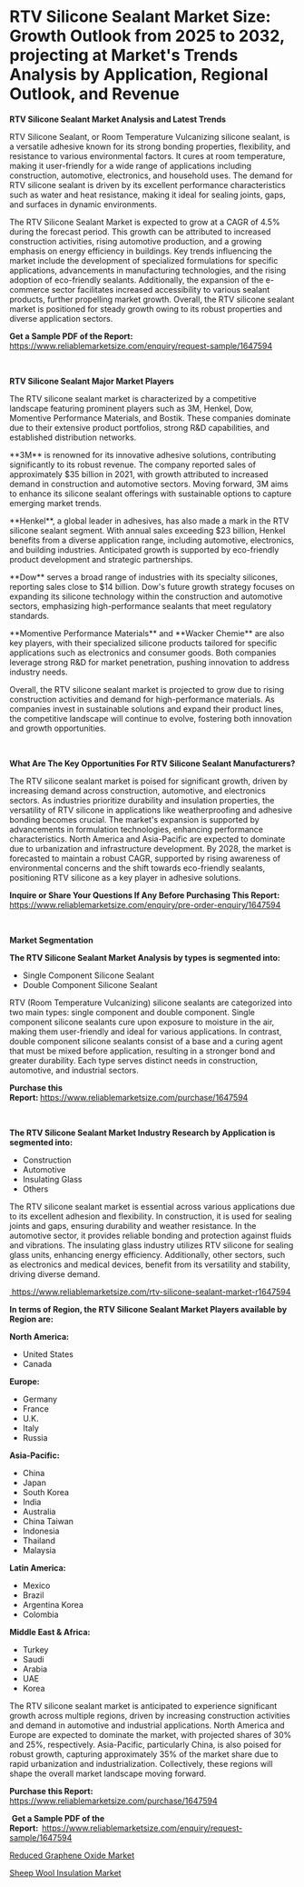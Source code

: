 <p><h1>RTV Silicone Sealant Market Size: Growth Outlook from 2025 to 2032, projecting at Market's Trends Analysis by Application, Regional Outlook, and Revenue</h1></p><p><strong>RTV Silicone Sealant Market Analysis and Latest Trends</strong></p>
<p><p>RTV Silicone Sealant, or Room Temperature Vulcanizing silicone sealant, is a versatile adhesive known for its strong bonding properties, flexibility, and resistance to various environmental factors. It cures at room temperature, making it user-friendly for a wide range of applications including construction, automotive, electronics, and household uses. The demand for RTV silicone sealant is driven by its excellent performance characteristics such as water and heat resistance, making it ideal for sealing joints, gaps, and surfaces in dynamic environments.</p><p>The RTV Silicone Sealant Market is expected to grow at a CAGR of 4.5% during the forecast period. This growth can be attributed to increased construction activities, rising automotive production, and a growing emphasis on energy efficiency in buildings. Key trends influencing the market include the development of specialized formulations for specific applications, advancements in manufacturing technologies, and the rising adoption of eco-friendly sealants. Additionally, the expansion of the e-commerce sector facilitates increased accessibility to various sealant products, further propelling market growth. Overall, the RTV silicone sealant market is positioned for steady growth owing to its robust properties and diverse application sectors.</p></p>
<p><strong>Get a Sample PDF of the Report:&nbsp;</strong> <a href="https://www.reliablemarketsize.com/enquiry/request-sample/1647594?utm_campaign=1932&utm_medium=2&utm_source=Github&utm_content=ia&utm_term=02042025&utm_id=rtv-silicone-sealant">https://www.reliablemarketsize.com/enquiry/request-sample/1647594</a></p>
<p>&nbsp;</p>
<p><strong>RTV Silicone Sealant Major Market Players</strong></p>
<p><p>The RTV silicone sealant market is characterized by a competitive landscape featuring prominent players such as 3M, Henkel, Dow, Momentive Performance Materials, and Bostik. These companies dominate due to their extensive product portfolios, strong R&D capabilities, and established distribution networks.</p><p>**3M** is renowned for its innovative adhesive solutions, contributing significantly to its robust revenue. The company reported sales of approximately $35 billion in 2021, with growth attributed to increased demand in construction and automotive sectors. Moving forward, 3M aims to enhance its silicone sealant offerings with sustainable options to capture emerging market trends.</p><p>**Henkel**, a global leader in adhesives, has also made a mark in the RTV silicone sealant segment. With annual sales exceeding $23 billion, Henkel benefits from a diverse application range, including automotive, electronics, and building industries. Anticipated growth is supported by eco-friendly product development and strategic partnerships.</p><p>**Dow** serves a broad range of industries with its specialty silicones, reporting sales close to $14 billion. Dow's future growth strategy focuses on expanding its silicone technology within the construction and automotive sectors, emphasizing high-performance sealants that meet regulatory standards.</p><p>**Momentive Performance Materials** and **Wacker Chemie** are also key players, with their specialized silicone products tailored for specific applications such as electronics and consumer goods. Both companies leverage strong R&D for market penetration, pushing innovation to address industry needs.</p><p>Overall, the RTV silicone sealant market is projected to grow due to rising construction activities and demand for high-performance materials. As companies invest in sustainable solutions and expand their product lines, the competitive landscape will continue to evolve, fostering both innovation and growth opportunities.</p></p>
<p>&nbsp;</p>
<p><strong>What Are The Key Opportunities For RTV Silicone Sealant Manufacturers?</strong></p>
<p><p>The RTV silicone sealant market is poised for significant growth, driven by increasing demand across construction, automotive, and electronics sectors. As industries prioritize durability and insulation properties, the versatility of RTV silicone in applications like weatherproofing and adhesive bonding becomes crucial. The market's expansion is supported by advancements in formulation technologies, enhancing performance characteristics. North America and Asia-Pacific are expected to dominate due to urbanization and infrastructure development. By 2028, the market is forecasted to maintain a robust CAGR, supported by rising awareness of environmental concerns and the shift towards eco-friendly sealants, positioning RTV silicone as a key player in adhesive solutions.</p></p>
<p><strong>Inquire or Share Your Questions If Any Before Purchasing This Report:</strong> <a href="https://www.reliablemarketsize.com/enquiry/pre-order-enquiry/1647594?utm_campaign=1932&utm_medium=2&utm_source=Github&utm_content=ia&utm_term=02042025&utm_id=rtv-silicone-sealant">https://www.reliablemarketsize.com/enquiry/pre-order-enquiry/1647594</a></p>
<p>&nbsp;</p>
<p><strong>Market Segmentation</strong></p>
<p><strong>The RTV Silicone Sealant Market Analysis by types is segmented into:</strong></p>
<p><ul><li>Single Component Silicone Sealant</li><li>Double Component Silicone Sealant</li></ul></p>
<p><p>RTV (Room Temperature Vulcanizing) silicone sealants are categorized into two main types: single component and double component. Single component silicone sealants cure upon exposure to moisture in the air, making them user-friendly and ideal for various applications. In contrast, double component silicone sealants consist of a base and a curing agent that must be mixed before application, resulting in a stronger bond and greater durability. Each type serves distinct needs in construction, automotive, and industrial sectors.</p></p>
<p><strong>Purchase this Report:&nbsp;</strong><a href="https://www.reliablemarketsize.com/purchase/1647594?utm_campaign=1932&utm_medium=2&utm_source=Github&utm_content=ia&utm_term=02042025&utm_id=rtv-silicone-sealant">https://www.reliablemarketsize.com/purchase/1647594</a></p>
<p>&nbsp;</p>
<p><strong>The RTV Silicone Sealant Market Industry Research by Application is segmented into:</strong></p>
<p><ul><li>Construction</li><li>Automotive</li><li>Insulating Glass</li><li>Others</li></ul></p>
<p><p>The RTV silicone sealant market is essential across various applications due to its excellent adhesion and flexibility. In construction, it is used for sealing joints and gaps, ensuring durability and weather resistance. In the automotive sector, it provides reliable bonding and protection against fluids and vibrations. The insulating glass industry utilizes RTV silicone for sealing glass units, enhancing energy efficiency. Additionally, other sectors, such as electronics and medical devices, benefit from its versatility and stability, driving diverse demand.</p></p>
<p><a href="https://www.reliablemarketsize.com/rtv-silicone-sealant-market-r1647594?utm_campaign=1932&utm_medium=2&utm_source=Github&utm_content=ia&utm_term=02042025&utm_id=rtv-silicone-sealant">&nbsp;https://www.reliablemarketsize.com/rtv-silicone-sealant-market-r1647594</a></p>
<p><strong>In terms of Region, the RTV Silicone Sealant Market Players available by Region are:</strong></p>
<p>
    <p> <strong> North America: </strong>
        <ul>
            <li>United States</li>
            <li>Canada</li>
        </ul>
        </p> 
    <p> <strong> Europe: </strong>
        <ul>
            <li>Germany</li>
            <li>France</li>
            <li>U.K.</li>
            <li>Italy</li>
            <li>Russia</li>
        </ul>
        </p> 
    <p> <strong> Asia-Pacific: </strong>
        <ul>
            <li>China</li>
            <li>Japan</li>
            <li>South Korea</li>
            <li>India</li>
            <li>Australia</li>
            <li>China Taiwan</li>
            <li>Indonesia</li>
            <li>Thailand</li>
            <li>Malaysia</li>
        </ul>
        </p> 
    <p> <strong> Latin America: </strong>
        <ul>
            <li>Mexico</li>
            <li>Brazil</li>
            <li>Argentina Korea</li>
            <li>Colombia</li>
        </ul>
        </p> 
    <p> <strong> Middle East & Africa: </strong>
        <ul>
            <li>Turkey</li>
            <li>Saudi</li>
            <li>Arabia</li>
            <li>UAE</li>
            <li>Korea</li>
        </ul>
    </p>
    </p>
<p><p>The RTV silicone sealant market is anticipated to experience significant growth across multiple regions, driven by increasing construction activities and demand in automotive and industrial applications. North America and Europe are expected to dominate the market, with projected shares of 30% and 25%, respectively. Asia-Pacific, particularly China, is also poised for robust growth, capturing approximately 35% of the market share due to rapid urbanization and industrialization. Collectively, these regions will shape the overall market landscape moving forward.</p></p>
<p><strong>Purchase this Report: </strong><a href="https://www.reliablemarketsize.com/purchase/1647594?utm_campaign=1932&utm_medium=2&utm_source=Github&utm_content=ia&utm_term=02042025&utm_id=rtv-silicone-sealant">https://www.reliablemarketsize.com/purchase/1647594</a></p>
<p>&nbsp;<strong>Get a Sample PDF of the Report:&nbsp;&nbsp;</strong><a href="https://www.reliablemarketsize.com/enquiry/request-sample/1647594?utm_campaign=1932&utm_medium=2&utm_source=Github&utm_content=ia&utm_term=02042025&utm_id=rtv-silicone-sealant">https://www.reliablemarketsize.com/enquiry/request-sample/1647594</a></p>
<p><strong></strong></p>
<p><p><a href="https://github.com/vimar16th/Market-Research-Report-List-7/blob/main/reduced-graphene-oxide-market.md?utm_campaign=1932&utm_medium=2&utm_source=Github&utm_content=ia&utm_term=02042025&utm_id=rtv-silicone-sealant">Reduced Graphene Oxide Market</a></p><p><a href="https://github.com/maikefelanc3/Market-Research-Report-List-1/blob/main/sheep-wool-insulation-market.md?utm_campaign=1932&utm_medium=2&utm_source=Github&utm_content=ia&utm_term=02042025&utm_id=rtv-silicone-sealant">Sheep Wool Insulation Market</a></p></p>